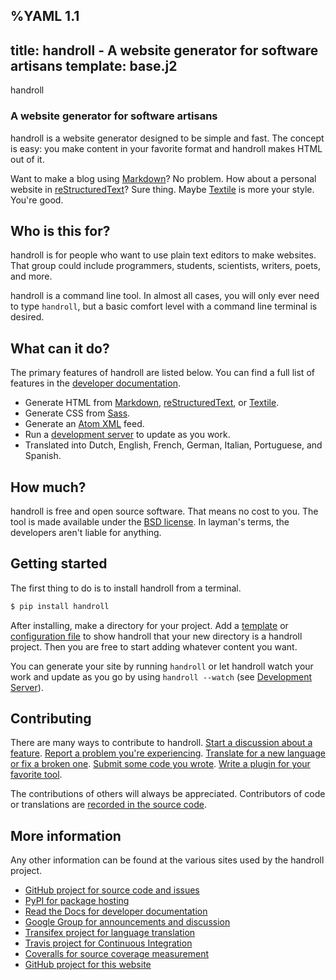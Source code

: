 %YAML 1.1
---
title: handroll - A website generator for software artisans
template: base.j2
---
<div class='hero'>handroll</div>

### A website generator for software artisans

handroll is a website generator designed to be simple and fast. The concept is
easy: you make content in your favorite format and handroll makes HTML out of
it.

Want to make a blog using [Markdown][md]? No problem. How about a personal
website in [reStructuredText][rst]? Sure thing. Maybe [Textile][text] is more
your style. You're good.

[md]: http://daringfireball.net/projects/markdown/
[rst]: http://docutils.sourceforge.net/rst.html
[text]: http://en.wikipedia.org/wiki/Textile_%28markup_language%29

Who is this for?
----------------

handroll is for people who want to use plain text editors to make websites.
That group could include programmers, students, scientists, writers, poets,
and more.

handroll is a command line tool. In almost all cases, you will only ever need
to type `handroll`, but a basic comfort level with a command line terminal is
desired.

What can it do?
---------------

The primary features of handroll are listed below. You can find a full list of
features in the [developer documentation][devfeatures].

* Generate HTML from [Markdown][md], [reStructuredText][rst], or
  [Textile][text].
* Generate CSS from [Sass][sass].
* Generate an [Atom XML][atom] feed.
* Run a [development server][devserver] to update as you work.
* Translated into Dutch, English, French, German, Italian, Portuguese,
  and Spanish.

[devfeatures]: http://handroll.readthedocs.org/en/latest/#features
[sass]: http://sass-lang.com/
[atom]: http://en.wikipedia.org/wiki/Atom_%28standard%29
[devserver]: http://handroll.readthedocs.org/en/latest/server.html#devserver

How much?
---------

handroll is free and open source software. That means no cost to you. The tool
is made available under the [BSD license][bsd]. In layman's terms, the
developers aren't liable for anything.

[bsd]: https://github.com/handroll/handroll/blob/master/LICENSE

Getting started
---------------

The first thing to do is to install handroll from a terminal.

```bash
$ pip install handroll
```

After installing, make a directory for your project. Add a [template][template]
or [configuration file][conf] to show handroll that your new directory is a
handroll project. Then you are free to start adding whatever content you want.

You can generate your site by running `handroll` or let handroll watch your
work and update as you go by using `handroll --watch` (see [Development
Server][devserver]).

[template]: http://handroll.readthedocs.org/en/latest/templates.html
[conf]: http://handroll.readthedocs.org/en/latest/configuration.html
[devserver]: http://handroll.readthedocs.org/en/latest/server.html

Contributing
------------

There are many ways to contribute to handroll. [Start a discussion about a
feature][groups]. [Report a problem you're experiencing][issues]. [Translate
for a new language or fix a broken one][i18n]. [Submit some code you
wrote][pr]. [Write a plugin for your favorite tool][composer].

The contributions of others will always be appreciated. Contributors of code
or translations are [recorded in the source code][authors].

[groups]: https://groups.google.com/forum/#!forum/handroll
[issues]: https://github.com/handroll/handroll/issues
[i18n]: http://handroll.readthedocs.org/en/latest/i18n.html
[pr]: https://github.com/handroll/handroll/pulls?q=is%3Aopen+is%3Apr
[composer]: http://handroll.readthedocs.org/en/latest/composers.html
[authors]: https://github.com/handroll/handroll/blob/master/AUTHORS

More information
----------------

Any other information can be found at the various sites used by the handroll
project.

* [GitHub project for source code and issues][github]
* [PyPI for package hosting][pypi]
* [Read the Docs for developer documentation][rtd]
* [Google Group for announcements and discussion][groups]
* [Transifex project for language translation][transifex]
* [Travis project for Continuous Integration][travis]
* [Coveralls for source coverage measurement][coveralls]
* [GitHub project for this website][website]

[github]: https://github.com/handroll/handroll
[pypi]: https://pypi.python.org/pypi/handroll
[rtd]: http://handroll.readthedocs.org/en/latest/
[website]: https://github.com/handroll/handroll.github.io
[transifex]: https://www.transifex.com/projects/p/handroll/
[travis]: https://travis-ci.org/handroll/handroll
[coveralls]: https://coveralls.io/r/handroll/handroll
